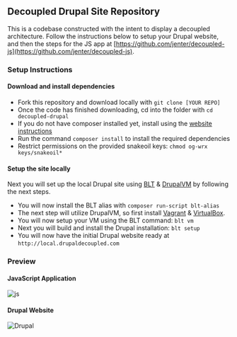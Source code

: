 ## Decoupled Drupal Site Repository

This is a codebase constructed with the intent to display a decoupled architecture. Follow the instructions below to setup your Drupal website, and then the steps for the JS app at [https://github.com/jenter/decoupled-js](https://github.com/jenter/decoupled-js).

### Setup Instructions

#### Download and install dependencies
- Fork this repository and download locally with ```git clone [YOUR REPO]```
- Once the code has finished downloading, cd into the folder with ```cd decoupled-drupal```
- If you do not have composer installed yet, install using the [website instructions](https://getcomposer.org/download/)
- Run the command ```composer install``` to install the required dependencies
- Restrict permissions on the provided snakeoil keys: ```chmod og-wrx keys/snakeoil*```

#### Setup the site locally

Next you will set up the local Drupal site using [BLT](http://blt.readthedocs.io/en/latest/readme/onboarding/#initial-setup) & [DrupalVM](https://www.drupalvm.com) by following the next steps.

- You will now install the BLT alias with ```composer run-script blt-alias```
- The next step will utilize DrupalVM, so first install [Vagrant](https://www.vagrantup.com/downloads.html) & [VirtualBox](https://www.virtualbox.org/wiki/Downloads).
- You will now setup your VM using the BLT command: ```blt vm```
- Next you will build and install the Drupal installation: ```blt setup```
- You will now have the initial Drupal website ready  at ```http://local.drupaldecoupled.com```

### Preview

#### JavaScript Application

![js](https://content.screencast.com/users/BedimStudios/folders/Jing/media/18e9dfca-970a-45a5-b1b8-5f62a52d1439/00002386.png)

#### Drupal Website

![Drupal](https://content.screencast.com/users/BedimStudios/folders/Jing/media/0558f78c-39fa-4204-bd8f-d27598b0d29d/00002387.png)
